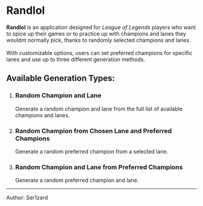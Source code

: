 <h1>Randlol</h1>
<p><strong>Randlol</strong> is an application designed for <em>League of Legends</em> players who want to spice up their games or to practice up with champions and lanes they wouldnt normally pick, thanks to randomly selected champions and lanes.<br><br>
With customizable options, users can set preferred champions for specific lanes and use up to three different generation methods.</p>

<h2>Available Generation Types:</h2>
<ol>
<li><h3>Random Champion and Lane</h3>
<p>Generate a random champion and lane from the full list of available champions and lanes.</p></li>
<li><h3>Random Champion from Chosen Lane and Preferred Champions</h3>
<p>Generate a random preferred champion from a selected lane.</p></li>
<li><h3>Random Champion and Lane from Preferred Champions</h3>
<p>Generate a random preferred champion and lane.</p></li>
</ol>
<hr>
<p>Author: Ser1zard</p>
